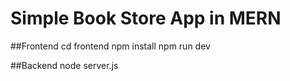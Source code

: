# Simple Book Store App in MERN

##Frontend
cd frontend
npm install
npm run dev

##Backend
node server.js
